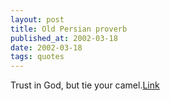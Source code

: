 ```yaml
---
layout: post
title: Old Persian proverb
published_at: 2002-03-18
date: 2002-03-18
tags: quotes
---
```


Trust in God, but tie your camel.[Link]()  